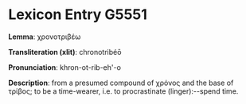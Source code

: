 # Lexicon Entry G5551

**Lemma**: χρονοτριβέω

**Transliteration (xlit)**: chronotribéō

**Pronunciation**: khron-ot-rib-eh'-o

**Description**:
from a presumed compound of χρόνος and the base of τρίβος; to be a time-wearer, i.e. to procrastinate (linger):--spend time.
